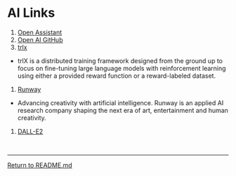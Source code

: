 # AI Links



1. [Open Assistant](https://open-assistant.io/)
1. [Open AI GitHub](https://github.com/LAION-AI/Open-Assistant)
1. [trlx](https://github.com/CarperAI/trlx)
  - trlX is a distributed training framework designed from the ground up to focus on fine-tuning large language models with reinforcement learning using either a provided reward function or a reward-labeled dataset.
1. [Runway](https://runwayml.com/)
  - Advancing creativity with artificial intelligence. Runway is an applied AI research company shaping the next era of art, entertainment and human creativity.
1. [DALL-E2](https://openai.com/dall-e-2)

<br>
<hr>

[Return to README.md](README.md)
